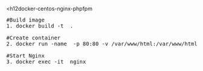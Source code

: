 <h12docker-centos-nginx-phpfpm</h2>
<pre>
#Build image 
1. docker build -t <container_image> .

#Create container
2. docker run -name <container_name> -p 80:80 -v /var/www/html:/var/www/html <container_image>

#Start Nginx
3. docker exec -it <container_name> nginx
</pre>

